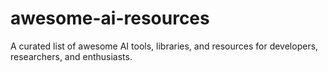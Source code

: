 # awesome-ai-resources
A curated list of awesome AI tools, libraries, and resources for developers, researchers, and enthusiasts.
